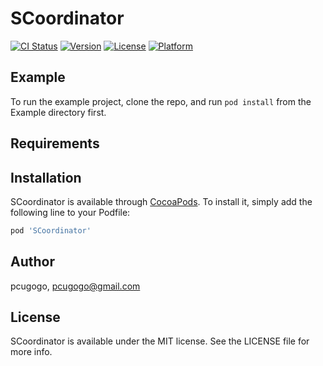 # SCoordinator

[![CI Status](https://img.shields.io/travis/pcugogo/SCoordinator.svg?style=flat)](https://travis-ci.org/pcugogo/SCoordinator)
[![Version](https://img.shields.io/cocoapods/v/SCoordinator.svg?style=flat)](https://cocoapods.org/pods/SCoordinator)
[![License](https://img.shields.io/cocoapods/l/SCoordinator.svg?style=flat)](https://cocoapods.org/pods/SCoordinator)
[![Platform](https://img.shields.io/cocoapods/p/SCoordinator.svg?style=flat)](https://cocoapods.org/pods/SCoordinator)

## Example

To run the example project, clone the repo, and run `pod install` from the Example directory first.

## Requirements

## Installation

SCoordinator is available through [CocoaPods](https://cocoapods.org). To install
it, simply add the following line to your Podfile:

```ruby
pod 'SCoordinator'
```

## Author

pcugogo, pcugogo@gmail.com

## License

SCoordinator is available under the MIT license. See the LICENSE file for more info.
